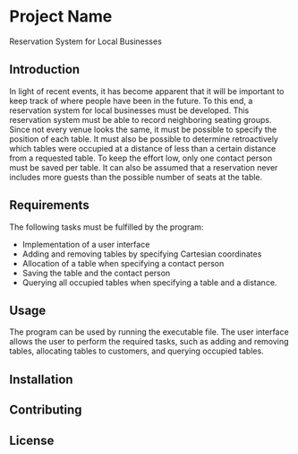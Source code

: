 # Project Name

Reservation System for Local Businesses

## Introduction

In light of recent events, it has become apparent that it will be important to keep track of where people have been in the future. To this end, a reservation system for local businesses must be developed. This reservation system must be able to record neighboring seating groups. Since not every venue looks the same, it must be possible to specify the position of each table. It must also be possible to determine retroactively which tables were occupied at a distance of less than a certain distance from a requested table. To keep the effort low, only one contact person must be saved per table. It can also be assumed that a reservation never includes more guests than the possible number of seats at the table.

## Requirements

The following tasks must be fulfilled by the program:

- Implementation of a user interface
- Adding and removing tables by specifying Cartesian coordinates
- Allocation of a table when specifying a contact person
- Saving the table and the contact person
- Querying all occupied tables when specifying a table and a distance.

## Usage

The program can be used by running the executable file. The user interface allows the user to perform the required tasks, such as adding and removing tables, allocating tables to customers, and querying occupied tables.

## Installation



## Contributing



## License

